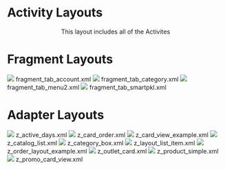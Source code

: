 # Activity Layouts
<p align="center">
  <src="https://github.com/rickyhemawan/ImagesForReadme/blob/master/DefinitelyNotLoginSS/AllActivities.PNG
">
This layout includes all of the Activites

# Fragment Layouts
![](https://github.com/rickyhemawan/ImagesForReadme/blob/master/DefinitelyNotLoginSS/FragmentTabAccount.PNG)
fragment_tab_account.xml
![](https://github.com/rickyhemawan/ImagesForReadme/blob/master/DefinitelyNotLoginSS/FragmentTabCategory.PNG)
fragment_tab_category.xml
![](https://github.com/rickyhemawan/ImagesForReadme/blob/master/DefinitelyNotLoginSS/FragmentTabMenu2.PNG)
fragment_tab_menu2.xml
![](https://github.com/rickyhemawan/ImagesForReadme/blob/master/DefinitelyNotLoginSS/FragmentTabSmartPKL.PNG)
fragment_tab_smartpkl.xml
# Adapter Layouts
![](https://github.com/rickyhemawan/ImagesForReadme/blob/master/DefinitelyNotLoginSS/zActiveDays.PNG)
z_active_days.xml
![](https://github.com/rickyhemawan/ImagesForReadme/blob/master/DefinitelyNotLoginSS/zCardOrder.PNG)
z_card_order.xml
![](https://github.com/rickyhemawan/ImagesForReadme/blob/master/DefinitelyNotLoginSS/zCardViewExample.PNG)
z_card_view_example.xml
![](https://github.com/rickyhemawan/ImagesForReadme/blob/master/DefinitelyNotLoginSS/zCatalogList.PNG)
z_catalog_list.xml
![](https://github.com/rickyhemawan/ImagesForReadme/blob/master/DefinitelyNotLoginSS/zCategoryBox.PNG)
z_category_box.xml
![](https://github.com/rickyhemawan/ImagesForReadme/blob/master/DefinitelyNotLoginSS/zLayoutListItem.PNG)
z_layout_list_item.xml
![](https://github.com/rickyhemawan/ImagesForReadme/blob/master/DefinitelyNotLoginSS/zOrderLayoutExample.PNG)
z_order_layout_example.xml
![](https://github.com/rickyhemawan/ImagesForReadme/blob/master/DefinitelyNotLoginSS/zOutletCard.PNG)
z_outlet_card.xml
![](https://github.com/rickyhemawan/ImagesForReadme/blob/master/DefinitelyNotLoginSS/zProductSimple.PNG)
z_product_simple.xml
![](https://github.com/rickyhemawan/ImagesForReadme/blob/master/DefinitelyNotLoginSS/zPromoCardView.PNG)
z_promo_card_view.xml
